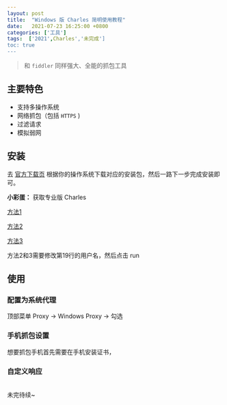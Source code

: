 ```yaml
---
layout: post
title:  "Windows 版 Charles 简明使用教程"
date:   2021-07-23 16:25:00 +0800
categories: ['工具']
tags:  ['2021',Charles','未完成']
toc: true
---
```


> 和 `fiddler` 同样强大、全能的抓包工具

## 主要特色

- 支持多操作系统
- 网络抓包（包括 `HTTPS` )
- 过滤请求
- 模拟弱网

## 安装

去 <a href='https://www.charlesproxy.com/download/' target="_blank">官方下载页</a> 根据你的操作系统下载对应的安装包，然后一路下一步完成安装即可。

**小彩蛋：** 获取专业版 Charles

<a href='https://www.zzzmode.com/mytools/charles/' target="_blank">方法1</a>

<a href='https://goplay.space/#3K2iuH9cREz' target="_blank">方法2</a>

<a href='https://goplay.tools/snippet/3K2iuH9cREz' target="_blank">方法3</a>

方法2和3需要修改第19行的用户名，然后点击 run

## 使用

### 配置为系统代理

顶部菜单 Proxy -> Windows Proxy -> 勾选


### 手机抓包设置

想要抓包手机首先需要在手机安装证书，

### 自定义响应

<br>
未完待续~